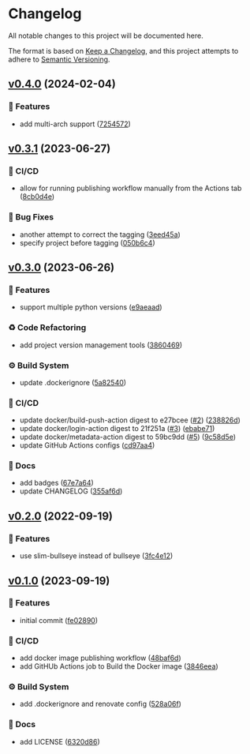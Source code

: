 # Changelog

All notable changes to this project will be documented here.

The format is based on [Keep a Changelog](https://keepachangelog.com/en/1.0.0/), and this project attempts to adhere to [Semantic Versioning](https://semver.org/spec/v2.0.0.html).

## [v0.4.0](https://github.com/engineervix/docker-python-latex/compare/v0.3.1...v0.4.0) (2024-02-04)


### 🚀 Features

* add multi-arch support ([7254572](https://github.com/engineervix/docker-python-latex/commit/72545721fcff677a1b1a50bf06127fdc80ffa869))

## [v0.3.1](https://github.com/engineervix/docker-python-latex/compare/v0.3.0...v0.3.1) (2023-06-27)


### 👷 CI/CD

* allow for running publishing workflow manually from the Actions tab ([8cb0d4e](https://github.com/engineervix/docker-python-latex/commit/8cb0d4e771e19f6c8ec36f746f914560c8e4ce56))


### 🐛 Bug Fixes

* another attempt to correct the tagging ([3eed45a](https://github.com/engineervix/docker-python-latex/commit/3eed45ac37c4847c96a0e6d8d7cf6ae82c41179a))
* specify project before tagging ([050b6c4](https://github.com/engineervix/docker-python-latex/commit/050b6c44b92ad99f54623917382a12c69adc674c))

## [v0.3.0](https://github.com/engineervix/docker-python-latex/compare/v0.2.0...v0.3.0) (2023-06-26)


### 🚀 Features

* support multiple python versions ([e9aeaad](https://github.com/engineervix/docker-python-latex/commit/e9aeaadef4b4bf75d5a0c1db05b4b94c04de83ed))


### ♻️ Code Refactoring

* add project version management tools ([3860469](https://github.com/engineervix/docker-python-latex/commit/3860469dc48af9e5f8efcb23076fb2de92c1b560))


### ⚙️ Build System

* update .dockerignore ([5a82540](https://github.com/engineervix/docker-python-latex/commit/5a825409f7399126e5d84bb23df78bc47fa995ad))


### 👷 CI/CD

* update docker/build-push-action digest to e27bcee ([#2](https://github.com/engineervix/docker-python-latex/issues/2)) ([238826d](https://github.com/engineervix/docker-python-latex/commit/238826d5f3024073b9ba88bbc9d6fed8a3df9da7))
* update docker/login-action digest to 21f251a ([#3](https://github.com/engineervix/docker-python-latex/issues/3)) ([ebabe71](https://github.com/engineervix/docker-python-latex/commit/ebabe71a1d346e1a4204e378ce02060e9c397b05))
* update docker/metadata-action digest to 59bc9dd ([#5](https://github.com/engineervix/docker-python-latex/issues/5)) ([9c58d5e](https://github.com/engineervix/docker-python-latex/commit/9c58d5e2093b99e6f0a0b3353b7a915f7dd27469))
* update GitHub Actions configs ([cd97aa4](https://github.com/engineervix/docker-python-latex/commit/cd97aa430b5bb0ad9b5984f0f87e6e9804a6395e))


### 📝 Docs

* add badges ([67e7a64](https://github.com/engineervix/docker-python-latex/commit/67e7a64ee5c734669516bb64f5416ed508ebea05))
* update CHANGELOG ([355af6d](https://github.com/engineervix/docker-python-latex/commit/355af6ddd28a46565c8505ffd239bf60e336f623))

## [v0.2.0](https://github.com/engineervix/docker-python-latex/compare/v0.1.0...v0.2.0) (2022-09-19)

### 🚀 Features

* use slim-bullseye instead of bullseye ([3fc4e12](https://github.com/engineervix/docker-python-latex/commit/3fc4e12086bddfd101a1775369d4f3064df24903))

## [v0.1.0](https://github.com/engineervix/docker-python-latex/compare/v0.0.0...v0.1.0) (2023-09-19)

### 🚀 Features

* initial commit ([fe02890](https://github.com/engineervix/docker-python-latex/commit/fe02890074be2d398937d4c989ba13ecca3f8a48))

### 👷 CI/CD

* add docker image publishing workflow ([48baf6d](https://github.com/engineervix/docker-python-latex/commit/48baf6dde2379ef49ac10a8aeec557942266e29c))
* add GitHUb Actions job to Build the Docker image ([3846eea](https://github.com/engineervix/docker-python-latex/commit/3846eeada5aef77cf01c3ef2d4df7daa8f89ffb6))

### ⚙️ Build System

* add .dockerignore and renovate config ([528a06f](https://github.com/engineervix/docker-python-latex/commit/528a06f1daf5b1cd31c65f0cbf2e57de528e8bcb))

### 📝 Docs

* add LICENSE ([6320d86](https://github.com/engineervix/docker-python-latex/commit/6320d869b8baaf9445333cc020e7a77e76d26667))
